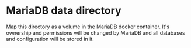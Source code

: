 # MariaDB data directory

Map this directory as a volume in the MariaDB docker container. It's ownership and permissions will be changed by MariaDB and all databases and configuration will be stored in it.
